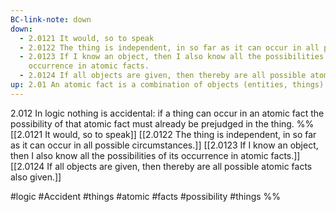 ```yaml
---
BC-link-note: down
down:
  - 2.0121 It would, so to speak
  - 2.0122 The thing is independent, in so far as it can occur in all possible circumstances
  - 2.0123 If I know an object, then I also know all the possibilities of its
    occurrence in atomic facts.
  - 2.0124 If all objects are given, then thereby are all possible atomic facts also given.
up: 2.01 An atomic fact is a combination of objects (entities, things).
---
```

2.012 In logic nothing is accidental: if a thing can occur in an atomic fact the possibility of that atomic fact must already be prejudged in the thing.
%%
[[2.0121 It would, so to speak]]
[[2.0122 The thing is independent, in so far as it can occur in all possible circumstances.]]
[[2.0123 If I know an object, then I also know all the possibilities of its occurrence in atomic facts.]]
[[2.0124 If all objects are given, then thereby are all possible atomic facts also given.]]

#logic #Accident #things #atomic #facts #possibility #things %%